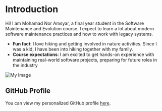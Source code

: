 # Introduction

Hi! I am Mohamad Nor Amsyar, a final year student in the Software Maintenance and Evolution course. I expect to learn a lot about modern software maintenance practices and how to work with legacy systems.

- **Fun fact**: I love hiking and getting involved in nature activities. Since I was a kid, I have been into hiking together with my family.
- **Course expectations**: I am excited to get hands-on experience with maintaining real-world software projects, preparing for future roles in the industry

![My Image]([image.jpg](https://github.com/SoftwareMaintenanceEvolution/tutorial-1-amsyaro/blob/profile-upload/Montblanchike.jpeg?raw=true)) <!-- Link to the uploaded image -->

## GitHub Profile

You can view my personalized GitHub profile [here](https://github.com/amsyaro).
